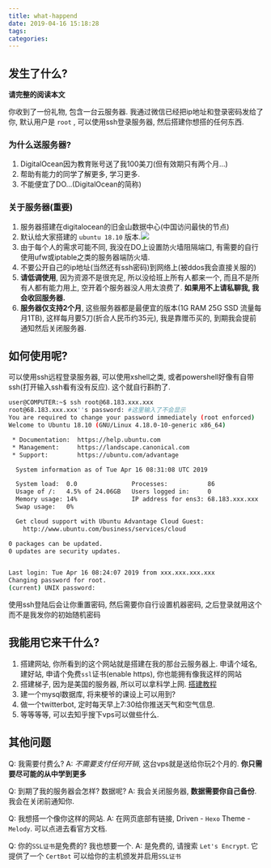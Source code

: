 ```yaml
---
title: what-happend
date: 2019-04-16 15:18:28
tags:
categories:
---
```


## 发生了什么?

**请完整的阅读本文**

你收到了一份礼物, 包含一台云服务器. 我通过微信已经把ip地址和登录密码发给了你, 默认用户是 `root` , 可以使用ssh登录服务器, 然后搭建你想搭的任何东西.

### 为什么送服务器?

1. DigitalOcean因为教育账号送了我100美刀(但有效期只有两个月...)
2. 帮助有能力的同学了解更多, 学习更多.
3. 不能便宜了DO...(DigitalOcean的简称)
<!-- more -->

### **关于服务器(重要)**

1. 服务器搭建在digitalocean的旧金山数据中心(中国访问最快的节点)
2. 默认给大家搭建的 `ubuntu 18.10` 版本.![](/images/inpost/what-happend.jpg)
3. 由于每个人的需求可能不同, 我没在DO上设置防火墙阻隔端口, 有需要的自行使用ufw或iptable之类的服务器端防火墙.
4. 不要公开自己的ip地址(当然还有ssh密码)到网络上(被ddos我会直接关服的)
5. **请低调使用**, 因为资源不是很充足, 所以没给班上所有人都来一个, 而且不是所有人都有能力用上, 空开着个服务器没人用太浪费了. 
**如果用不上请私聊我, 我会收回服务器.**
6. **服务器仅支持2个月**, 这些服务器都是最便宜的版本(1G RAM 25G SSD 流量每月1TB), 这样每月要5刀(折合人民币约35元), 我是靠赠币买的, 到期我会提前通知然后关闭服务器.

## 如何使用呢?

可以使用ssh远程登录服务器, 可以使用xshell之类, 或者powershell好像有自带ssh(打开输入ssh看有没有反应). 这个就自行斟酌了.
```bash
user@COMPUTER:~$ ssh root@68.183.xxx.xxx
root@68.183.xxx.xxx''s password: #这里输入了不会显示
You are required to change your password immediately (root enforced)
Welcome to Ubuntu 18.10 (GNU/Linux 4.18.0-10-generic x86_64)

 * Documentation:  https://help.ubuntu.com
 * Management:     https://landscape.canonical.com
 * Support:        https://ubuntu.com/advantage

  System information as of Tue Apr 16 08:31:08 UTC 2019

  System load:  0.0               Processes:           86
  Usage of /:   4.5% of 24.06GB   Users logged in:     0
  Memory usage: 14%               IP address for ens3: 68.183.xxx.xxx
  Swap usage:   0%

  Get cloud support with Ubuntu Advantage Cloud Guest:
    http://www.ubuntu.com/business/services/cloud

0 packages can be updated.
0 updates are security updates.


Last login: Tue Apr 16 08:24:07 2019 from xxx.xxx.xxx.xxx
Changing password for root.
(current) UNIX password:
```
使用ssh登陆后会让你重置密码, 然后需要你自行设置机器密码, 之后登录就用这个而不是我发你的初始随机密码

## 我能用它来干什么?

1. 搭建网站, 你所看到的这个网站就是搭建在我的那台云服务器上. 申请个域名, 建好站, 申请个免费`ssl`证书(enable https), 你也能拥有像我这样的网站
2. 搭建梯子, 因为是美国的服务器, 所以可以拿科学上网. [搭建教程](/posts/proxy)
3. 建一个mysql数据库, 将来梗爷的课设上可以用到?
4. 做一个twitterbot, 定时每天早上7:30给你推送天气和空气信息.
5. 等等等等, 可以去知乎搜下vps可以做些什么.


## 其他问题

Q: 我需要付费么?
A: *不需要支付任何开销*, 这台vps就是送给你玩2个月的.
   **你只需要尽可能的从中学到更多**

Q: 到期了我的服务器会怎样? 数据呢?
A: 我会关闭服务器, **数据需要你自己备份**. 我会在关闭前通知你.

Q: 我想搭一个像你这样的网站.
A: 在网页底部有链接, Driven - `Hexo` Theme - `Melody`. 可以点进去看官方文档.

Q: 你的`SSL证书`是免费的? 我也想要一个.
A: 是免费的, 请搜索 `Let's Encrypt`. 它提供了一个 `CertBot` 可以给你的主机颁发并启用`SSL证书`
